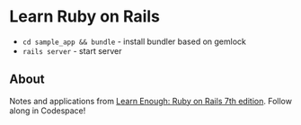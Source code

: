 # Learn Ruby on Rails

- `cd sample_app && bundle` - install bundler based on gemlock
- `rails server` - start server
## About

Notes and applications from [Learn Enough: Ruby on Rails 7th edition](https://www.learnenough.com/ruby-on-rails-7th-edition). Follow along in Codespace!